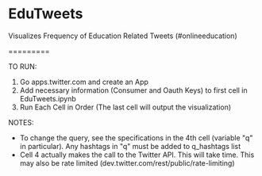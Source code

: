 EduTweets
=========

Visualizes Frequency of Education Related Tweets (#onlineeducation)

=========

TO RUN:

1. Go apps.twitter.com and create an App
2. Add necessary information (Consumer and Oauth Keys) to first cell in EduTweets.ipynb
3. Run Each Cell in Order (The last cell will output the visualization)
 
NOTES:
- To change the query, see the specifications in the 4th cell (variable "q" in particular). Any hashtags in "q" must be added to q_hashtags list
- Cell 4 actually makes the call to the Twitter API. This will take time. This may also be rate limited (dev.twitter.com/rest/public/rate-limiting)

